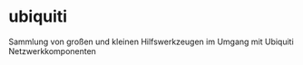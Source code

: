 # ubiquiti
Sammlung von großen und kleinen Hilfswerkzeugen im Umgang mit Ubiquiti Netzwerkkomponenten
